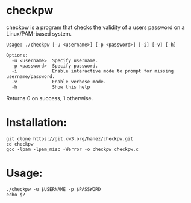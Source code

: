 # checkpw

checkpw is a program that checks the validity of a users password on a Linux/PAM-based system.

```
Usage: ./checkpw [-u <username>] [-p <password>] [-i] [-v] [-h]

Options:
  -u <username>  Specify username.
  -p <password>  Specify password.
  -i             Enable interactive mode to prompt for missing username/password.
  -v             Enable verbose mode.
  -h             Show this help
```

Returns 0 on success, 1 otherwise.

# Installation:

```
git clone https://git.xw3.org/hanez/checkpw.git
cd checkpw
gcc -lpam -lpam_misc -Werror -o checkpw checkpw.c
```

# Usage:

```
./checkpw -u $USERNAME -p $PASSWORD
echo $?
```

